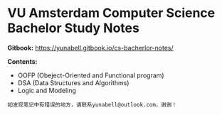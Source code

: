 # VU Amsterdam Computer Science Bachelor Study Notes

**Gitbook:**  https://yunabell.gitbook.io/cs-bacherlor-notes/

**Contents:**
- OOFP (Obeject-Oriented and Functional program)
- DSA (Data Structures and Algorithms)
- Logic and Modeling

`如发现笔记中有错误的地方，请联系yunabell@outlook.com，谢谢！`